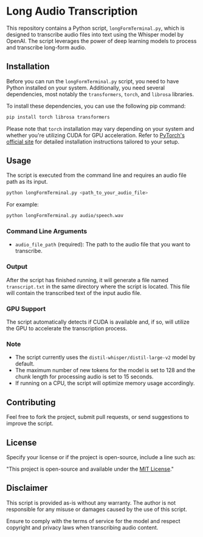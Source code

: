 # Long Audio Transcription

This repository contains a Python script, `longFormTerminal.py`, which is designed to transcribe audio files into text using the Whisper model by OpenAI. The script leverages the power of deep learning models to process and transcribe long-form audio.

## Installation

Before you can run the `longFormTerminal.py` script, you need to have Python installed on your system. Additionally, you need several dependencies, most notably the `transformers`, `torch`, and `librosa` libraries.

To install these dependencies, you can use the following pip command:

```bash
pip install torch librosa transformers
```

Please note that `torch` installation may vary depending on your system and whether you're utilizing CUDA for GPU acceleration. Refer to [PyTorch's official site](https://pytorch.org/) for detailed installation instructions tailored to your setup.

## Usage

The script is executed from the command line and requires an audio file path as its input.

```bash
python longFormTerminal.py <path_to_your_audio_file>
```

For example:

```bash
python longFormTerminal.py audio/speech.wav
```

### Command Line Arguments

- `audio_file_path` (required): The path to the audio file that you want to transcribe.

### Output

After the script has finished running, it will generate a file named `transcript.txt` in the same directory where the script is located. This file will contain the transcribed text of the input audio file.

### GPU Support

The script automatically detects if CUDA is available and, if so, will utilize the GPU to accelerate the transcription process.

### Note

- The script currently uses the `distil-whisper/distil-large-v2` model by default.
- The maximum number of new tokens for the model is set to 128 and the chunk length for processing audio is set to 15 seconds.
- If running on a CPU, the script will optimize memory usage accordingly.

## Contributing

Feel free to fork the project, submit pull requests, or send suggestions to improve the script.

## License

Specify your license or if the project is open-source, include a line such as:

"This project is open-source and available under the [MIT License](LICENSE.md)."

## Disclaimer

This script is provided as-is without any warranty. The author is not responsible for any misuse or damages caused by the use of this script.

Ensure to comply with the terms of service for the model and respect copyright and privacy laws when transcribing audio content.